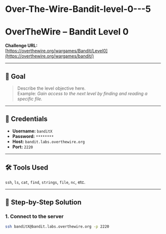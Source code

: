 # Over-The-Wire-Bandit-level-0---5

# OverTheWire – Bandit Level 0

**Challenge URL:**  
[https://overthewire.org/wargames/Bandit/Level0](https://overthewire.org/wargames/bandit/)

---

## 🧠 Goal

> Describe the level objective here.  
> Example: *Gain access to the next level by finding and reading a specific file.*

---

## 🔑 Credentials

- **Username:** `banditX`
- **Password:** `********`
- **Host:** `bandit.labs.overthewire.org`
- **Port:** `2220`

---

## 🛠️ Tools Used

`ssh`, `ls`, `cat`, `find`, `strings`, `file`, `nc`, etc.

---

## 📜 Step-by-Step Solution

### 1. Connect to the server

```bash
ssh banditX@bandit.labs.overthewire.org -p 2220
